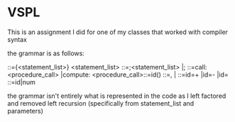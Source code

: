# VSPL

This is an assignment I did for one of my classes that worked with compiler syntax

the grammar is as follows:

<program> ::={<statement_list>}
<statement_list> ::=<statement>;<statement_list>
|<statement>;
<statement> ::=call: <procedure_call>
|compute: <expression>
<procedure_call>::=id(<parameters>)
<parameters>::=<factor>,<parameters>
|<factor>
<expression> ::=id=<factor>+<factor>
|id=<factor>-<factor>
|id=<factor>
<factor> ::=id|num

the grammar isn't entirely what is represented in the code as I left factored and removed left recursion (specifically from statement_list and parameters)
